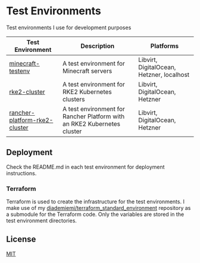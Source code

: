 # Test Environments
Test environments I use for development purposes

Test Environment | Description | Platforms
--- | --- | ---
[minecraft-testenv](./minecraft-testenv) | A test environment for Minecraft servers | Libvirt, DigitalOcean, Hetzner, localhost
[rke2-cluster](./rke2-cluster) | A test environment for RKE2 Kubernetes clusters | Libvirt, DigitalOcean, Hetzner
[rancher-platform-rke2-cluster](./rancher-platform-rke2-cluster) | A test environment for Rancher Platform with an RKE2 Kubernetes cluster | Libvirt, DigitalOcean, Hetzner

## Deployment
Check the README.md in each test environment for deployment instructions.

### Terraform
Terraform is used to create the infrastructure for the test environments. I make use of my [diademiemi/terraform_standard_environment](https://github.com/diademiemi/terraform_standard_environment) repository as a submodule for the Terraform code. Only the variables are stored in the test environment directories.

## License
[MIT](./LICENSE)